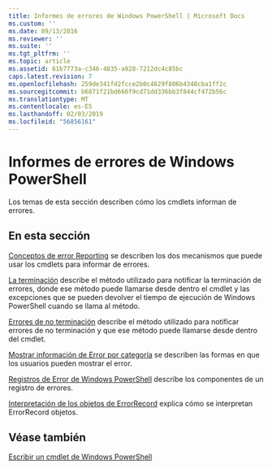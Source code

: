 ```yaml
---
title: Informes de errores de Windows PowerShell | Microsoft Docs
ms.custom: ''
ms.date: 09/13/2016
ms.reviewer: ''
ms.suite: ''
ms.tgt_pltfrm: ''
ms.topic: article
ms.assetid: 61b7773a-c346-4835-a928-7212dc4c85bc
caps.latest.revision: 7
ms.openlocfilehash: 259de341fd2fcce2b0c4629f806b4348cba1ff2c
ms.sourcegitcommit: b6871f21bd666f9cd71dd336bb3f844cf472b56c
ms.translationtype: MT
ms.contentlocale: es-ES
ms.lasthandoff: 02/03/2019
ms.locfileid: "56856161"
---
```

# <a name="windows-powershell-error-reporting"></a>Informes de errores de Windows PowerShell

Los temas de esta sección describen cómo los cmdlets informan de errores.

## <a name="in-this-section"></a>En esta sección

[Conceptos de error Reporting](./error-reporting-concepts.md) se describen los dos mecanismos que puede usar los cmdlets para informar de errores.

[La terminación](./terminating-errors.md) describe el método utilizado para notificar la terminación de errores, donde ese método puede llamarse desde dentro el cmdlet y las excepciones que se pueden devolver el tiempo de ejecución de Windows PowerShell cuando se llama al método.

[Errores de no terminación](./non-terminating-errors.md) describe el método utilizado para notificar errores de no terminación y que ese método puede llamarse desde dentro del cmdlet.

[Mostrar información de Error por categoría](./displaying-error-information.md) se describen las formas en que los usuarios pueden mostrar el error.

[Registros de Error de Windows PowerShell](./windows-powershell-error-records.md) describe los componentes de un registro de errores.

[Interpretación de los objetos de ErrorRecord](./interpreting-errorrecord-objects.md) explica cómo se interpretan ErrorRecord objetos.

## <a name="see-also"></a>Véase también

[Escribir un cmdlet de Windows PowerShell](./writing-a-windows-powershell-cmdlet.md)
